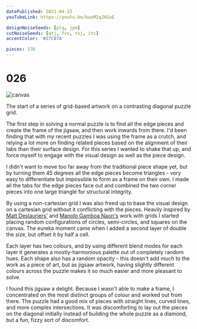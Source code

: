 ```yaml
---
datePublished: 2021-04-23
youTubeLink: https://youtu.be/bazMIqJH1uE

designNoiseSeeds: [plq, jpm]
cutNoiseSeeds: [qtj, fvs, rxj, itc]
accentColor: '#27C87A'

pieces: 176
---
```


# 026

![canvas](https://res.cloudinary.com/abstract-puzzles/image/upload/w_2000/026_plq-jpm_qtj-fvs-rxj-itc?raw=true)

The start of a series of grid-based artwork on a contrasting diagonal puzzle grid.

The first step in solving a normal puzzle is to find all the edge pieces and create the frame of the jigsaw, and then work inwards from there. I'd been finding that with my recent puzzles I was using the frame as a crutch, and relying a lot more on finding related pieces based on the alignment of their tabs than their surface design. For this series I wanted to shake that up, and force myself to engage with the visual design as well as the piece design.

I didn't want to move too far away from the traditional piece shape yet, but by turning them 45 degrees all the edge pieces become triangles - very easy to differentiate but impossible to form as a frame on their own. I made all the tabs for the edge pieces face out and combined the two corner pieces into one large triangle for structural integrity.

By using a non-cartesian grid I was also freed up to base the visual design on a cartesian grid without it conflicting with the pieces. Heavily inspired by [Matt Deslauriers'](https://www.instagram.com/mattdesl_art/) and [Manolo Gamboa Naon's](http://manoloide.com/) work with grids I started placing random configurations of circles, semi-circles, and squares on the canvas. The eureka moment came when I added a second layer of double the size, but offset it by half a cell.

Each layer has two colours, and by using different blend modes for each layer it generates a mostly-harmonious palette out of completely random hues. Each shape also has a random opacity - this doesn't add much to the work as a piece of art, but as jigsaw artwork, having slightly different colours across the puzzle makes it so much easier and more pleasant to solve.

I found this jigsaw a delight. Because I wasn't able to make a frame, I concentrated on the most distinct groups of colour and worked out from there. The puzzle had a good mix of pieces with straight lines, curved lines, and more complex intersections. It was discomforting to lay out the pieces on the diagonal initially instead of building the whole puzzle as a diamond, but a fun, fizzy sort of discomfort.
